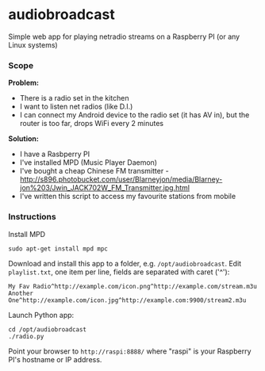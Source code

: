 # audiobroadcast
Simple web app for playing netradio streams on a Raspberry PI (or any Linux systems)

### Scope ###

**Problem:** 
- There is a radio set in the kitchen
- I want to listen net radios (like D.I.)
- I can connect my Android device to the radio set (it has AV in), but the router is too far, drops WiFi every 2 minutes

**Solution:**
- I have a Rasbperry PI
- I've installed MPD (Music Player Daemon)
- I've bought a cheap Chinese FM transmitter - http://s896.photobucket.com/user/Blarneyjon/media/Blarney-jon%203/Jwin_JACK702W_FM_Transmitter.jpg.html
- I've written this script to access my favourite stations from mobile

### Instructions ###

Install MPD
```
sudo apt-get install mpd mpc
```

Download and install this app to a folder, e.g. `/opt/audiobroadcast`. Edit `playlist.txt`, one item per line, fields are separated with caret ('^'):
```
My Fav Radio^http://example.com/icon.png^http://example.com/stream.m3u
Another One^http://example.com/icon.jpg^http://example.com:9900/stream2.m3u
```

Launch Python app:
```
cd /opt/audiobroadcast
./radio.py
```

Point your browser to `http://raspi:8888/` where "raspi" is your Raspberry PI's hostname or IP address.
